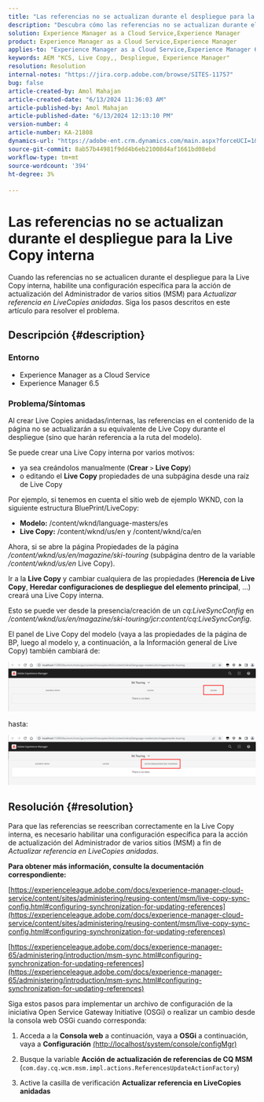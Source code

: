 ```yaml
---
title: "Las referencias no se actualizan durante el despliegue para la Live Copy interna"
description: "Descubra cómo las referencias no se actualizan durante el despliegue para la Live Copy interna. Habilitar una configuración específica para el Administrador de varios sitios"
solution: Experience Manager as a Cloud Service,Experience Manager
product: Experience Manager as a Cloud Service,Experience Manager
applies-to: "Experience Manager as a Cloud Service,Experience Manager 6.5"
keywords: AEM "KCS, Live Copy,, Despliegue, Experience Manager"
resolution: Resolution
internal-notes: "https://jira.corp.adobe.com/browse/SITES-11757"
bug: false
article-created-by: Amol Mahajan
article-created-date: "6/13/2024 11:36:03 AM"
article-published-by: Amol Mahajan
article-published-date: "6/13/2024 12:13:10 PM"
version-number: 4
article-number: KA-21808
dynamics-url: "https://adobe-ent.crm.dynamics.com/main.aspx?forceUCI=1&pagetype=entityrecord&etn=knowledgearticle&id=06ffe51b-7929-ef11-840b-6045bd006704"
source-git-commit: 8ab57b44981f9dd4b6eb21008d4af1661bd08ebd
workflow-type: tm+mt
source-wordcount: '394'
ht-degree: 3%

---
```


# Las referencias no se actualizan durante el despliegue para la Live Copy interna


Cuando las referencias no se actualicen durante el despliegue para la Live Copy interna, habilite una configuración específica para la acción de actualización del Administrador de varios sitios (MSM) para *Actualizar referencia en LiveCopies anidadas*. Siga los pasos descritos en este artículo para resolver el problema.

## Descripción {#description}


### <b>Entorno</b>

- Experience Manager as a Cloud Service
- Experience Manager 6.5


### <b>Problema/Síntomas</b>

Al crear Live Copies anidadas/internas, las referencias en el contenido de la página no se actualizarán a su equivalente de Live Copy durante el despliegue (sino que harán referencia a la ruta del modelo).

Se puede crear una Live Copy interna por varios motivos:

- ya sea creándolos manualmente (<b>Crear</b> `>`  <b>Live Copy</b>)
- o editando el <b>Live Copy</b> propiedades de una subpágina desde una raíz de Live Copy




Por ejemplo, si tenemos en cuenta el sitio web de ejemplo WKND, con la siguiente estructura BluePrint/LiveCopy:

- <b>Modelo:</b> /content/wknd/language-masters/es
- <b>Live Copy:</b> /content/wknd/us/en y /content/wknd/ca/en


Ahora, si se abre la página Propiedades de la página */content/wknd/us/en/magazine/ski-touring* (subpágina dentro de la variable */content/wknd/us/en* Live Copy).

Ir a la <b>Live Copy</b> y cambiar cualquiera de las propiedades (<b>Herencia de Live Copy</b>, <b>Heredar configuraciones de despliegue del elemento principal</b>, ...) creará una Live Copy interna.

Esto se puede ver desde la presencia/creación de un *cq:LiveSyncConfig* en */content/wknd/us/en/magazine/ski-touring/jcr:content/cq:LiveSyncConfig*.

El panel de Live Copy del modelo (vaya a las propiedades de la página de BP, luego al modelo y, a continuación, a la Información general de Live Copy) también cambiará de:

![](assets/___07ffe51b-7929-ef11-840b-6045bd006704___.png)

hasta:

![](assets/___09ffe51b-7929-ef11-840b-6045bd006704___.png)


## Resolución {#resolution}


Para que las referencias se reescriban correctamente en la Live Copy interna, es necesario habilitar una configuración específica para la acción de actualización del Administrador de varios sitios (MSM) a fin de *Actualizar referencia en LiveCopies anidadas*.

<b>Para obtener más información, consulte la documentación correspondiente:</b>

[https://experienceleague.adobe.com/docs/experience-manager-cloud-service/content/sites/administering/reusing-content/msm/live-copy-sync-config.html#configuring-synchronization-for-updating-references](https://experienceleague.adobe.com/docs/experience-manager-cloud-service/content/sites/administering/reusing-content/msm/live-copy-sync-config.html#configuring-synchronization-for-updating-references)

[https://experienceleague.adobe.com/docs/experience-manager-65/administering/introduction/msm-sync.html#configuring-synchronization-for-updating-references](https://experienceleague.adobe.com/docs/experience-manager-65/administering/introduction/msm-sync.html#configuring-synchronization-for-updating-references)



Siga estos pasos para implementar un archivo de configuración de la iniciativa Open Service Gateway Initiative (OSGi) o realizar un cambio desde la consola web OSGi cuando corresponda:

1. Acceda a la <b>Consola web</b> a continuación, vaya a <b>OSGi</b> a continuación, vaya a <b>Configuración</b> [(http://localhost/system/console/configMgr)](http://localhost/system/console/configMgr)


2. Busque la variable <b>Acción de actualización de referencias de CQ MSM</b> (`com.day.cq.wcm.msm.impl.actions.ReferencesUpdateActionFactory`)


3. Active la casilla de verificación <b>Actualizar referencia en LiveCopies anidadas</b>

